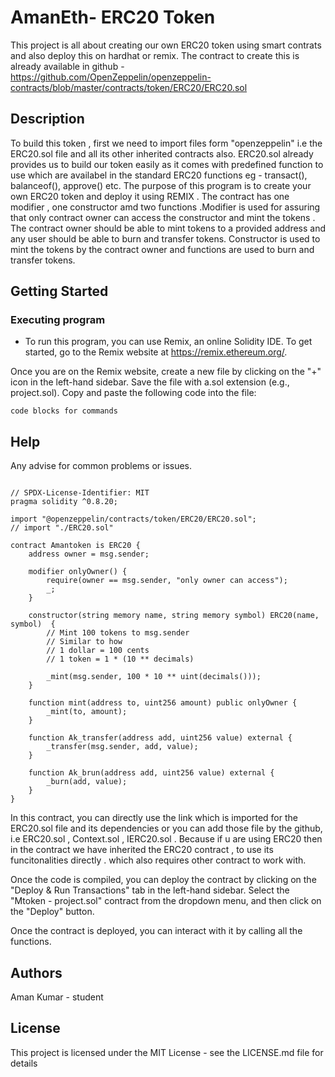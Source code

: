 # AmanEth- ERC20 Token

This project is all about creating our own ERC20 token using smart contrats and also deploy this on hardhat or remix. The contract to create this is already available in github - https://github.com/OpenZeppelin/openzeppelin-contracts/blob/master/contracts/token/ERC20/ERC20.sol

## Description

To build this token , first we need to import files form "openzeppelin" i.e the ERC20.sol file and all its other inherited contracts also. ERC20.sol already provides us to build our token easily as it comes with predefined function to use which are availabel in the standard ERC20 functions eg - transact(), balanceof(), approve() etc. The purpose of this program is to create your own ERC20 token and deploy it using REMIX . The contract has one modifier , one constructor amd two functions .Modifier is used for assuring that only contract owner can access the constructor and mint the tokens . The contract owner should be able to mint tokens to a provided address and any user should be able to burn and transfer tokens. Constructor is used to mint the tokens by the contract owner and functions are used to burn and transfer tokens.

## Getting Started


### Executing program

* To run this program, you can use Remix, an online Solidity IDE. To get started, go to the Remix website at https://remix.ethereum.org/.

Once you are on the Remix website, create a new file by clicking on the "+" icon in the left-hand sidebar. Save the file with a.sol extension (e.g., project.sol). Copy and paste the following code into the file:
```
code blocks for commands
```

## Help

Any advise for common problems or issues.
```

// SPDX-License-Identifier: MIT
pragma solidity ^0.8.20;

import "@openzeppelin/contracts/token/ERC20/ERC20.sol";
// import "./ERC20.sol"

contract Amantoken is ERC20 {
    address owner = msg.sender;

    modifier onlyOwner() {
        require(owner == msg.sender, "only owner can access");
        _;
    }

    constructor(string memory name, string memory symbol) ERC20(name, symbol)  {
        // Mint 100 tokens to msg.sender
        // Similar to how
        // 1 dollar = 100 cents
        // 1 token = 1 * (10 ** decimals)

        _mint(msg.sender, 100 * 10 ** uint(decimals()));
    }

    function mint(address to, uint256 amount) public onlyOwner {
        _mint(to, amount);
    }

    function Ak_transfer(address add, uint256 value) external {
        _transfer(msg.sender, add, value);
    }

    function Ak_brun(address add, uint256 value) external {
        _burn(add, value);
    }
}

```

In this contract, you can directly use the link which is imported for the ERC20.sol file and its dependencies or you can add those file by the github, i.e ERC20.sol , Context.sol , IERC20.sol . Because if u are using ERC20 then in the contract we have inherited the ERC20 contract , to use its funcitonalities directly . which also requires other contract to work with. 

Once the code is compiled, you can deploy the contract by clicking on the "Deploy & Run Transactions" tab in the left-hand sidebar. Select the "Mtoken - project.sol" contract from the dropdown menu, and then click on the "Deploy" button.

Once the contract is deployed, you can interact with it by calling all the functions.

## Authors

Aman Kumar - student

## License

This project is licensed under the MIT License - see the LICENSE.md file for details
